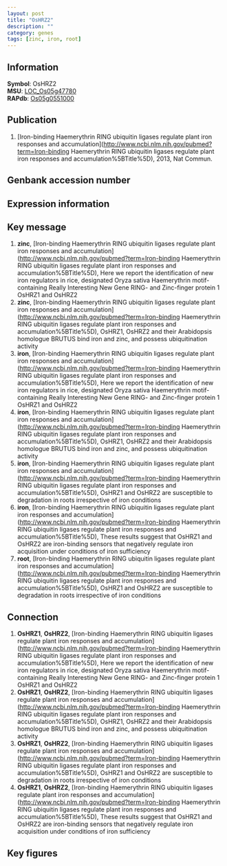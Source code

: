```yaml
---
layout: post
title: "OsHRZ2"
description: ""
category: genes
tags: [zinc, iron, root]
---
```


## Information
__Symbol__: OsHRZ2  
__MSU__: [LOC_Os05g47780](http://rice.plantbiology.msu.edu/cgi-bin/ORF_infopage.cgi?orf=LOC_Os05g47780)  
__RAPdb__: [Os05g0551000](http://rapdb.dna.affrc.go.jp/viewer/gbrowse_details/irgsp1?name=Os05g0551000)  

## Publication
1. [Iron-binding Haemerythrin RING ubiquitin ligases regulate plant iron responses and accumulation](http://www.ncbi.nlm.nih.gov/pubmed?term=Iron-binding Haemerythrin RING ubiquitin ligases regulate plant iron responses and accumulation%5BTitle%5D), 2013, Nat Commun.

## Genbank accession number

## Expression information

## Key message
1. __zinc__, [Iron-binding Haemerythrin RING ubiquitin ligases regulate plant iron responses and accumulation](http://www.ncbi.nlm.nih.gov/pubmed?term=Iron-binding Haemerythrin RING ubiquitin ligases regulate plant iron responses and accumulation%5BTitle%5D),  Here we report the identification of new iron regulators in rice, designated Oryza sativa Haemerythrin motif-containing Really Interesting New Gene RING- and Zinc-finger protein 1 OsHRZ1 and OsHRZ2
2. __zinc__, [Iron-binding Haemerythrin RING ubiquitin ligases regulate plant iron responses and accumulation](http://www.ncbi.nlm.nih.gov/pubmed?term=Iron-binding Haemerythrin RING ubiquitin ligases regulate plant iron responses and accumulation%5BTitle%5D),  OsHRZ1, OsHRZ2 and their Arabidopsis homologue BRUTUS bind iron and zinc, and possess ubiquitination activity
3. __iron__, [Iron-binding Haemerythrin RING ubiquitin ligases regulate plant iron responses and accumulation](http://www.ncbi.nlm.nih.gov/pubmed?term=Iron-binding Haemerythrin RING ubiquitin ligases regulate plant iron responses and accumulation%5BTitle%5D),  Here we report the identification of new iron regulators in rice, designated Oryza sativa Haemerythrin motif-containing Really Interesting New Gene RING- and Zinc-finger protein 1 OsHRZ1 and OsHRZ2
4. __iron__, [Iron-binding Haemerythrin RING ubiquitin ligases regulate plant iron responses and accumulation](http://www.ncbi.nlm.nih.gov/pubmed?term=Iron-binding Haemerythrin RING ubiquitin ligases regulate plant iron responses and accumulation%5BTitle%5D),  OsHRZ1, OsHRZ2 and their Arabidopsis homologue BRUTUS bind iron and zinc, and possess ubiquitination activity
5. __iron__, [Iron-binding Haemerythrin RING ubiquitin ligases regulate plant iron responses and accumulation](http://www.ncbi.nlm.nih.gov/pubmed?term=Iron-binding Haemerythrin RING ubiquitin ligases regulate plant iron responses and accumulation%5BTitle%5D),  OsHRZ1 and OsHRZ2 are susceptible to degradation in roots irrespective of iron conditions
6. __iron__, [Iron-binding Haemerythrin RING ubiquitin ligases regulate plant iron responses and accumulation](http://www.ncbi.nlm.nih.gov/pubmed?term=Iron-binding Haemerythrin RING ubiquitin ligases regulate plant iron responses and accumulation%5BTitle%5D),  These results suggest that OsHRZ1 and OsHRZ2 are iron-binding sensors that negatively regulate iron acquisition under conditions of iron sufficiency
7. __root__, [Iron-binding Haemerythrin RING ubiquitin ligases regulate plant iron responses and accumulation](http://www.ncbi.nlm.nih.gov/pubmed?term=Iron-binding Haemerythrin RING ubiquitin ligases regulate plant iron responses and accumulation%5BTitle%5D),  OsHRZ1 and OsHRZ2 are susceptible to degradation in roots irrespective of iron conditions

## Connection
1. __OsHRZ1__, __OsHRZ2__, [Iron-binding Haemerythrin RING ubiquitin ligases regulate plant iron responses and accumulation](http://www.ncbi.nlm.nih.gov/pubmed?term=Iron-binding Haemerythrin RING ubiquitin ligases regulate plant iron responses and accumulation%5BTitle%5D),  Here we report the identification of new iron regulators in rice, designated Oryza sativa Haemerythrin motif-containing Really Interesting New Gene RING- and Zinc-finger protein 1 OsHRZ1 and OsHRZ2
2. __OsHRZ1__, __OsHRZ2__, [Iron-binding Haemerythrin RING ubiquitin ligases regulate plant iron responses and accumulation](http://www.ncbi.nlm.nih.gov/pubmed?term=Iron-binding Haemerythrin RING ubiquitin ligases regulate plant iron responses and accumulation%5BTitle%5D),  OsHRZ1, OsHRZ2 and their Arabidopsis homologue BRUTUS bind iron and zinc, and possess ubiquitination activity
3. __OsHRZ1__, __OsHRZ2__, [Iron-binding Haemerythrin RING ubiquitin ligases regulate plant iron responses and accumulation](http://www.ncbi.nlm.nih.gov/pubmed?term=Iron-binding Haemerythrin RING ubiquitin ligases regulate plant iron responses and accumulation%5BTitle%5D),  OsHRZ1 and OsHRZ2 are susceptible to degradation in roots irrespective of iron conditions
4. __OsHRZ1__, __OsHRZ2__, [Iron-binding Haemerythrin RING ubiquitin ligases regulate plant iron responses and accumulation](http://www.ncbi.nlm.nih.gov/pubmed?term=Iron-binding Haemerythrin RING ubiquitin ligases regulate plant iron responses and accumulation%5BTitle%5D),  These results suggest that OsHRZ1 and OsHRZ2 are iron-binding sensors that negatively regulate iron acquisition under conditions of iron sufficiency

## Key figures


